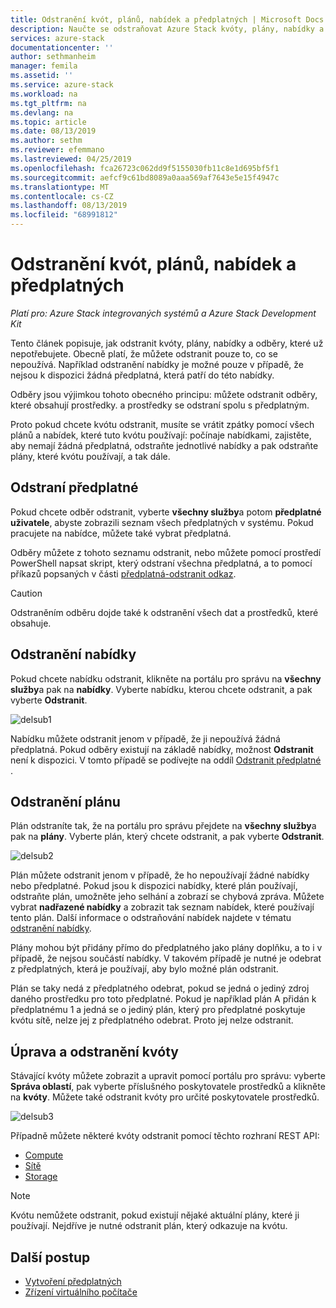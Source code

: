 ```yaml
---
title: Odstranění kvót, plánů, nabídek a předplatných | Microsoft Docs
description: Naučte se odstraňovat Azure Stack kvóty, plány, nabídky a odběry.
services: azure-stack
documentationcenter: ''
author: sethmanheim
manager: femila
ms.assetid: ''
ms.service: azure-stack
ms.workload: na
ms.tgt_pltfrm: na
ms.devlang: na
ms.topic: article
ms.date: 08/13/2019
ms.author: sethm
ms.reviewer: efemmano
ms.lastreviewed: 04/25/2019
ms.openlocfilehash: fca26723c062dd9f5155030fb11c8e1d695bf5f1
ms.sourcegitcommit: aefcf9c61bd8089a0aaa569af7643e5e15f4947c
ms.translationtype: MT
ms.contentlocale: cs-CZ
ms.lasthandoff: 08/13/2019
ms.locfileid: "68991812"
---
```

# <a name="delete-quotas-plans-offers-and-subscriptions"></a>Odstranění kvót, plánů, nabídek a předplatných

*Platí pro: Azure Stack integrovaných systémů a Azure Stack Development Kit*

Tento článek popisuje, jak odstranit kvóty, plány, nabídky a odběry, které už nepotřebujete. Obecně platí, že můžete odstranit pouze to, co se nepoužívá. Například odstranění nabídky je možné pouze v případě, že nejsou k dispozici žádná předplatná, která patří do této nabídky.

Odběry jsou výjimkou tohoto obecného principu: můžete odstranit odběry, které obsahují prostředky. a prostředky se odstraní spolu s předplatným.

Proto pokud chcete kvótu odstranit, musíte se vrátit zpátky pomocí všech plánů a nabídek, které tuto kvótu používají: počínaje nabídkami, zajistěte, aby nemají žádná předplatná, odstraňte jednotlivé nabídky a pak odstraňte plány, které kvótu používají, a tak dále.

## <a name="delete-a-subscription"></a>Odstraní předplatné

Pokud chcete odběr odstranit, vyberte **všechny služby**a potom **předplatné uživatele**, abyste zobrazili seznam všech předplatných v systému. Pokud pracujete na nabídce, můžete také vybrat předplatná.

Odběry můžete z tohoto seznamu odstranit, nebo můžete pomocí prostředí PowerShell napsat skript, který odstraní všechna předplatná, a to pomocí příkazů popsaných v části [předplatná-odstranit odkaz](/rest/api/azurestack/subscriptions/delete).

> [!CAUTION]
> Odstraněním odběru dojde také k odstranění všech dat a prostředků, které obsahuje.

## <a name="delete-an-offer"></a>Odstranění nabídky

Pokud chcete nabídku odstranit, klikněte na portálu pro správu na **všechny služby**a pak na **nabídky**. Vyberte nabídku, kterou chcete odstranit, a pak vyberte **Odstranit**.

![delsub1](media/azure-stack-delete-offer/delsub1.png)

Nabídku můžete odstranit jenom v případě, že ji nepoužívá žádná předplatná. Pokud odběry existují na základě nabídky, možnost **Odstranit** není k dispozici. V tomto případě se podívejte na oddíl [Odstranit předplatné](#delete-a-subscription) .

## <a name="delete-a-plan"></a>Odstranění plánu

Plán odstraníte tak, že na portálu pro správu přejdete na **všechny služby**a pak na **plány**. Vyberte plán, který chcete odstranit, a pak vyberte **Odstranit**.

![delsub2](media/azure-stack-delete-offer/delsub2.png)

Plán můžete odstranit jenom v případě, že ho nepoužívají žádné nabídky nebo předplatné. Pokud jsou k dispozici nabídky, které plán používají, odstraňte plán, umožněte jeho selhání a zobrazí se chybová zpráva. Můžete vybrat **nadřazené nabídky** a zobrazit tak seznam nabídek, které používají tento plán. Další informace o odstraňování nabídek najdete v tématu [odstranění nabídky](#delete-an-offer).

Plány mohou být přidány přímo do předplatného jako plány doplňku, a to i v případě, že nejsou součástí nabídky. V takovém případě je nutné je odebrat z předplatných, která je používají, aby bylo možné plán odstranit.

Plán se taky nedá z předplatného odebrat, pokud se jedná o jediný zdroj daného prostředku pro toto předplatné. Pokud je například plán A přidán k předplatnému 1 a jedná se o jediný plán, který pro předplatné poskytuje kvótu sítě, nelze jej z předplatného odebrat. Proto jej nelze odstranit.

## <a name="edit-and-delete-a-quota"></a>Úprava a odstranění kvóty

Stávající kvóty můžete zobrazit a upravit pomocí portálu pro správu: vyberte **Správa oblastí**, pak vyberte příslušného poskytovatele prostředků a klikněte na **kvóty**. Můžete také odstranit kvóty pro určité poskytovatele prostředků.

![delsub3](media/azure-stack-delete-offer/delsub3.png)

Případně můžete některé kvóty odstranit pomocí těchto rozhraní REST API:

- [Compute](/rest/api/azurestack/quotas%20(compute)/delete)
- [Sítě](/rest/api/azurestack/quotas%20(network)/delete)
- [Storage](/rest/api/azurestack/storagequotas/delete)

> [!NOTE]
> Kvótu nemůžete odstranit, pokud existují nějaké aktuální plány, které ji používají. Nejdříve je nutné odstranit plán, který odkazuje na kvótu.

## <a name="next-steps"></a>Další postup

- [Vytvoření předplatných](azure-stack-subscribe-plan-provision-vm.md)
- [Zřízení virtuálního počítače](../user/azure-stack-create-vm-template.md)
